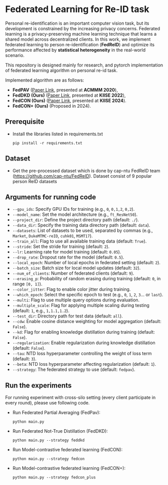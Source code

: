 # Federated Learning for Re-ID task

Personal re-identification is an important computer vision task, but its development is constrained by the increasing privacy concerns. Federated learning is a privacy-preserving machine learning technique that learns a shared model across decentralized clients. In this work, we implement federated learning to person re-identification (**FedReID**) and optimize its performance affected by **statistical heterogeneity** in the real-world scenario. 

This repository is designed mainly for research, and pytorch implementation of federated learning algorithm on personal re-id task. 

Implemented algorithm are as follows: 

- **FedPAV** ([Paper Link](https://dl.acm.org/doi/pdf/10.1145/3531013), presented at **ACMMM 2020**),
- **FedDKD (Ours)** ([Paper Link](https://www.kci.go.kr/kciportal/ci/sereArticleSearch/ciSereArtiView.kci?sereArticleSearchBean.artiId=ART003117176), presented at **KIISE 2022**),
- **FedCON (Ours)** ([Paper Link](https://www.kci.go.kr/kciportal/ci/sereArticleSearch/ciSereArtiView.kci?sereArticleSearchBean.artiId=ART003117176), presented at **KIISE 2024**).
- **FedCON+ (Ours)** (Proposed in 2024).



## Prerequisite
* Install the libraries listed in requirements.txt
    ```
    pip install -r requirements.txt
    ```
## Dataset 
* Get the pre-processed dataset which is done by cap-ntu FedReID team (https://github.com/cap-ntu/FedReID). Dataset consist of 9 popular person ReID datasets

## Arguments for running code 
- `--gpu_ids`: Specify GPU IDs for training (e.g., `0`, `0,1,2`, `0,2`).
- `--model_name`: Set the model architecture (e.g., `ft_ResNet50`).
- `--project_dir`: Define the project directory path (default: `./`).
- `--data_dir`: Specify the training data directory path (default: `data`).
- `--datasets`: List of datasets to be used, separated by commas (e.g., `Market`, `DukeMTMC-reID`, `cuhk01`, `MSMT17`).
- `--train_all`: Flag to use all available training data (default: `True`).
- `--stride`: Set the stride for training (default: `2`).
- `--lr`: Learning rate for model training (default: `0.05`).
- `--drop_rate`: Dropout rate for the model (default: `0.5`).
- `--local_epoch`: Number of local epochs in federated setting (default: `2`).
- `--batch_size`: Batch size for local model updates (default: `32`).
- `--num_of_clients`: Number of federated clients (default: `9`).
- `--erasing_p`: Probability of random erasing during training (default: `0`, in range `[0, 1]`).
- `--color_jitter`: Flag to enable color jitter during training.
- `--which_epoch`: Select the specific epoch to test (e.g., `0`, `1`, `2`, `3`... or `last`).
- `--multi`: Flag to use multiple query options during evaluation.
- `--multiple_scale`: Flag for applying multiple scaling during testing (default: `1`, e.g., `1,1.1,1.2`).
- `--test_dir`: Directory path for test data (default: `all`).
- `--cdw`: Enable cosine distance weighting for model aggregation (default: `False`).
- `--kd`: Flag for enabling knowledge distillation during training (default: `False`).
- `--regularization`: Enable regularization during knowledge distillation (default: `False`).
- `--tau`: NTD loss hyperparameter controlling the weight of loss term (default: `3`).
- `--beta`: NTD loss hyperparameter affecting regularization (default: `1`).
- `--strategy`: The federated strategy to use (default: `fedpav`).

## Run the experiments
For running experiment with cross-silo setting (every client participate in every round), please use following code. 
* Run Federated Partial Averaging (FedPav): 
    ```
    python main.py
    ```
* Run Federated Not-True Distillation (FedDKD): 
    ```
    python main.py --strategy feddkd
    ```
* Run Model-contrastive federated learning (FedCON): 
    ```
    python main.py --strategy fedcon
    ```

* Run Model-contrastive federated learning (FedCON+): 
    ```
    python main.py --strategy fedcon_plus
    ```
